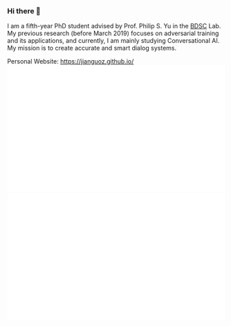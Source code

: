 ### Hi there 👋

I am a fifth-year PhD student advised by Prof. Philip S. Yu in the [BDSC](https://bdsc.lab.uic.edu/index.html) Lab. My previous research (before March 2019) focuses on adversarial training and its applications, and currently, I am mainly studying Conversational AI. My mission is to create accurate and smart dialog systems.

Personal Website: https://jianguoz.github.io/
![image1](https://github.com/jianguoz/My-Github-Stats/blob/master/generated/overview.svg)
![image2](https://github.com/jianguoz/My-Github-Stats/blob/master/generated/languages.svg)

<!--
**jianguoz/jianguoz** is a ✨ _special_ ✨ repository because its `README.md` (this file) appears on your GitHub profile.

Here are some ideas to get you started:

- 🔭 I’m currently working on ...
- 🌱 I’m currently learning ...
- 👯 I’m looking to collaborate on ...
- 🤔 I’m looking for help with ...
- 💬 Ask me about ...
- 📫 How to reach me: ...
- 😄 Pronouns: ...
- ⚡ Fun fact: ...
-->
